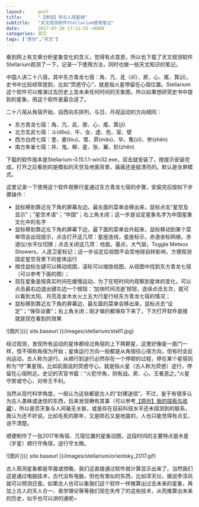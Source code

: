 ```yaml
---
layout:     post
title:      "【原创】学古人观星相"
subtitle:   "天文观测软件Stellarium使用笔记"
date:       2017-07-20 17:11:55 +0800
categories: 其它
tags: ["原创","天文"]
---
```

看到网上有文章分析星象变化的含义，觉得有点意思，所以也下载了天文观测软件Stellarium观测了一下，记录一下使用方法，同时也做一些天文知识的笔记。

中国人讲二十八宿，其中东方青龙七宿：角、亢、氐（dī）、房、心、尾、箕(jī)，史书中比较经常提到，比如“荧惑守心”，就是指火星停留在心宿位置。Stellarium这个软件可以推演过去历史上及未来任何时间的天象图，所以如果想研究史书中提到的星象，用这个软件是最合适了。

二十八宿从角宿开始，自西向东排列，与日、月视运动的方向相同：
- 东方青龙七宿：角、亢、氐、房、心、尾、箕(jī)
- 北方玄武七宿：斗(dǒu)、牛、女、虚、危、室、壁
- 西方白虎七宿：奎、娄(lóu)、胃、昴(mǎo)、毕、觜(zī)、参(shēn)
- 南方朱雀七宿：井、鬼、柳、星、张、翼、轸(zhěn)

下载的软件版本是Stellarium-0.15.1.1-win32.exe，双击就安装了，按提示安装完成。打开之后看到的是模拟的天空及地面背景，画面还是挺漂亮的。默认是全屏模式。

这里记录一下使用这个软件观察行星通过东方青龙七宿的步骤，安装完后按如下步骤操作：

- 鼠标移到靠近左下角的屏幕左边，最左面的菜单会移出来，鼠标点击“星空及显示”；“星空术语”；“中国”；右上角关闭；这一步是设定星象名字为中国星象文化中的名字
- 鼠标移到靠近左下角的屏幕下边，最下面的菜单会升起来，鼠标移动到某个菜单项会出现提示，点击打开这几项：星座连线，星座标示，赤道坐标网络，赤道仪/水平仪切换；点击关闭这几项：地面，基点，大气层，Toggle Meteos Showers，人造卫星标记；这一步设定后视图不会受地球自转影响，方便观测固定星空背景下的星体运行
- 按住鼠标左键可以移动视图，滚轮可以缩放视图，从视图中找到东方青龙七宿（可以参考下面的图）；
- 现在星象是按真实时间在缓慢运动，为了在短时间内观察到星体的变化，可以点击最右边退出键左边一个按钮：‘加快时间流逝’按钮，连续点击五次，就可以看到太阳、月亮及金木水火土五大行星行经东方青龙七宿的情况；
- 鼠标移到靠近左下角的屏幕边，最左面的菜单会移出来，鼠标点击“设定”；“保存设置”；右上角关闭；刚才做的都保存下来了，下次打开软件直接就是现在看到的效果

![图片]({{ site.baseurl }}/images/stellarium/stell1.jpg)<br>

经过观测，发现所有运动的星体都经过角宿的上下两颗星，这里好像是一扇门一样，怪不得称角宿为开始；星体运行方向一般都是从角宿往心宿方向，但有时会反向运动，古人称为逆行。从顺行到逆行必然存在一个停顿的过程，停在某个星宿则称为“守”某星宿。比如前面说的荧惑守心，就是指火星（古人称为荧惑）逆行，停留在心宿附近。史记的天官书载：“火犯守角，则有战。房、心，王者恶之。”火星守房或守心，对帝王不利。

当然从现代科学角度，一般认为这些都是古人的“封建迷信”。不过，鉴于有很多认为古人愚昧或迷信的东西，后来发现确有其事（可以参考<a href="{{ site.baseurl }}{% post_url thinking/2017-03-21-My_exploring_and_collecting %}">【原创】我的探索与收藏</a>），所以是否天象与人间毫无关联，或是存在目前科技水平还未探测到的联系，我认为还不好说。比如毛死的那年，又是陨石又是地震的，人也只能觉得有点玄，说不清楚。

顺便制作了一张2017年角宿、亢宿位置的星象动图，这段时间的主要特点是木星（岁星）顺行守角宿，逆行守太微。

![图片]({{ site.baseurl }}/images/stellarium/orientsky_2017.gif)<br>

古人观测星象都是早晨或傍晚，我们这直接通过软件就计算显示出来了。当然我们这是通过电脑技术，古代没有电脑，但也有类似的东西，比如浑天仪，据说李淳风就可以预测日食。如果古人也可以象我们这个软件一样推算出过去未来的星象，再加上古人的天人合一、易学理论等等我们现在失传了的这些技术，从而推算出未来的历史，似乎也可以讲的通呢~
